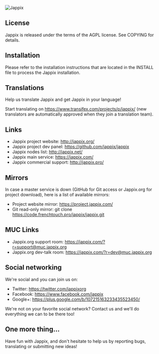 <img src="https://project.jappix.com/img/logos/jappix_github.png" alt="Jappix" style="text-align: center;" />


License
-------

Jappix is released under the terms of the AGPL license. See COPYING for details.


Installation
------------

Please refer to the installation instructions that are located in the INSTALL file to process the Jappix installation.


Translations
------------

Help us translate Jappix and get Jappix in your language!

Start translating on https://www.transifex.com/projects/p/jappix/ (new translators are automatically approved when they join a translation team).


Links
-----

* Jappix project website: http://jappix.org/
* Jappix project dev panel: https://github.com/jappix/jappix
* Jappix nodes list: http://jappix.net/
* Jappix main service: https://jappix.com/
* Jappix commercial support: http://jappix.pro/


Mirrors
-------

In case a master service is down (GitHub for Git access or Jappix.org for project download), here is a list of available mirrors:

* Project website mirror: https://project.jappix.com/
* Git read-only mirror: git clone https://code.frenchtouch.pro/jappix/jappix.git


MUC Links
---------

* Jappix.org support room: https://jappix.com/?r=support@muc.jappix.org
* Jappix.org dev-talk room: https://jappix.com/?r=dev@muc.jappix.org


Social networking
-----------------

We're social and you can join us on:

* Twitter: https://twitter.com/jappixorg
* Facebook: https://www.facebook.com/jappix
* Google+: https://plus.google.com/b/107215163233435523450/

We're not on your favorite social network? Contact us and we'll do everything we can to be there too!


One more thing...
-----------------

Have fun with Jappix, and don't hesitate to help us by reporting bugs, translating or submitting new ideas!
